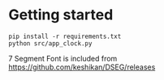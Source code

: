 
# Getting started
```
pip install -r requirements.txt
python src/app_clock.py
```

7 Segment Font is included from https://github.com/keshikan/DSEG/releases

